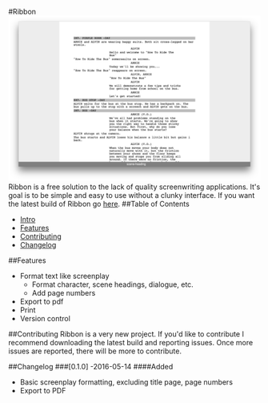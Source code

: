 #Ribbon
![Screenshot](screenshot.png)
Ribbon is a free solution to the lack of quality screenwriting applications. It's goal is to be simple and easy to use without a clunky interface. If you want the latest build of Ribbon go [here](http://blockaj.github.io/Ribbon).
##Table of Contents 
*   [Intro](#Ribbon)
*   [Features](#features)
*   [Contributing](#contributing)
*   [Changelog](#changelog)


##Features
*   Format text like screenplay
    *   Format character, scene headings, dialogue, etc. 
    *   Add page numbers
*   Export to pdf 
*   Print
*   Version control

##Contributing
Ribbon is a very new project. If you'd like to contribute I recommend downloading the latest build and reporting issues. Once more issues are reported, there will be more to contribute. 

##Changelog
###[0.1.0] -2016-05-14
####Added
- Basic screenplay formatting, excluding title page, page numbers
- Export to PDF 

